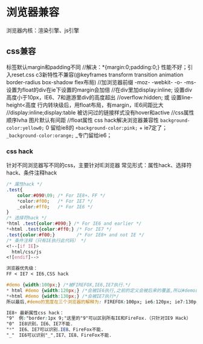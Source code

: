# 浏览器兼容

浏览器内核：渲染引擎、js引擎

## css兼容

标签默认margin和padding不同
//解决：*{margin:0;padding:0;} 性能不好；引入reset.css
c3新特性不兼容(@keyframes  transform  transition animation border-radius box-shadow flex布局)
//加浏览器前缀   -moz-   -webkit-  -o-  -ms-
设置为float的div在ie下设置的margin会加倍
//在div里加display:inline;
设置div高度小于10px，IE6、7和遨游里div的高度超出
//overflow:hidden; 或 设置line-height<高度
行内转块级后，用float布局，有margin，IE6间距比大
//display:inline;display:table
被访问过的链接样式没有hover和active
//css属性顺序lvha
图片默认有间距
//float属性
css hack解决浏览器兼容性
`background-color:yellow0;`   0 留给ie8的
`+background-color:pink;`     + ie7定了；
`_background-color:orange;`   _专门留给ie6；

### css hack

针对不同浏览器写不同的css，主要针对IE浏览器
常见形式：属性hack、选择符hack、条件注释hack

```css
/* 属性hack */
.test{ 
    color:#090\09; /* For IE8+、FF */ 
    *color:#f00;   /* For IE7 */ 
    _color:#ff0;   /* For IE6 */ 
}
/* 选择符hack */
*html .test{color:#090;} /* For IE6 and earlier */
*+html .test{color:#ff0;} /* For IE7 */
.test{color:#f00;}        /* For IE8+ and not IE */
/* 条件注释（只有IE执行此代码） */
<!--[if IE]>
  html/css/js
<![endif]-->

浏览器优先级：
FF < IE7 < IE6,CSS hack

#demo {width:100px;} /*被FIREFOX,IE6,IE7执行.*/
* html #demo {width:120px;} /*会被IE6执行,之前的定义会被后来的覆盖,所以#demo的宽度在IE6就为120px; */
*+html #demo {width:130px;} /*会被IE7执行*/
所以最后,#demo的宽度在三个浏览器的解释为: FIREFOX:100px; ie6:120px; ie7:130px;

IE8+ 最新属性css hack：
"9"　例:"border:1px 9;"这里的"9"可以区别所有IE和FireFox.（只针对IE9 Hack）
"0"　IE8识别，IE6、IE7不能.
"*"　IE6、IE7可以识别.IE8、FireFox不能.
"_"　IE6可以识别"_",IE7、IE8、FireFox不能.

```
